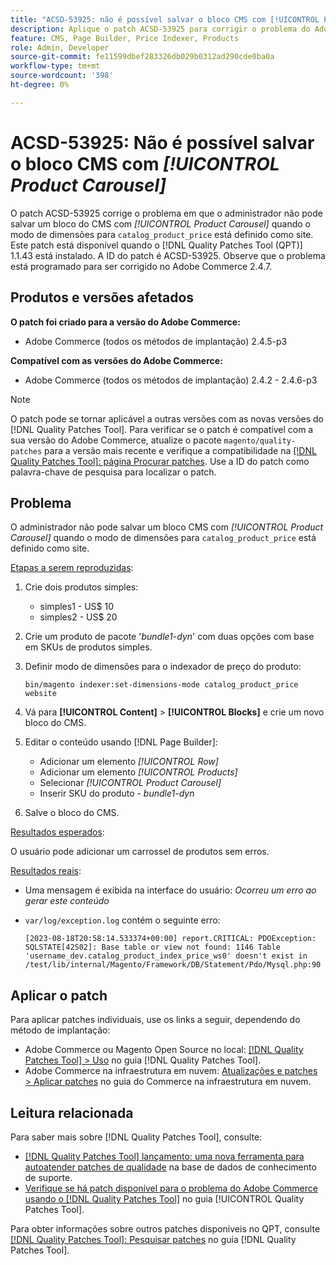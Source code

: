```yaml
---
title: "ACSD-53925: não é possível salvar o bloco CMS com [!UICONTROL Product Carousel]"
description: Aplique o patch ACSD-53925 para corrigir o problema do Adobe Commerce em que o administrador não pode salvar um bloco do CMS com o Carrossel de produtos quando o modo de dimensões para "catalog_product_price" está definido como site.
feature: CMS, Page Builder, Price Indexer, Products
role: Admin, Developer
source-git-commit: fe11599dbef283326db029b0312ad290cde0ba0a
workflow-type: tm+mt
source-wordcount: '398'
ht-degree: 0%

---
```


# ACSD-53925: Não é possível salvar o bloco CMS com *[!UICONTROL Product Carousel]*

O patch ACSD-53925 corrige o problema em que o administrador não pode salvar um bloco do CMS com *[!UICONTROL Product Carousel]* quando o modo de dimensões para `catalog_product_price` está definido como site. Este patch está disponível quando o [!DNL Quality Patches Tool (QPT)] 1.1.43 está instalado. A ID do patch é ACSD-53925. Observe que o problema está programado para ser corrigido no Adobe Commerce 2.4.7.

## Produtos e versões afetados

**O patch foi criado para a versão do Adobe Commerce:**

* Adobe Commerce (todos os métodos de implantação) 2.4.5-p3

**Compatível com as versões do Adobe Commerce:**

* Adobe Commerce (todos os métodos de implantação) 2.4.2 - 2.4.6-p3

>[!NOTE]
>
>O patch pode se tornar aplicável a outras versões com as novas versões do [!DNL Quality Patches Tool]. Para verificar se o patch é compatível com a sua versão do Adobe Commerce, atualize o pacote `magento/quality-patches` para a versão mais recente e verifique a compatibilidade na [[!DNL Quality Patches Tool]: página Procurar patches](https://experienceleague.adobe.com/tools/commerce-quality-patches/index.html). Use a ID do patch como palavra-chave de pesquisa para localizar o patch.

## Problema

O administrador não pode salvar um bloco CMS com *[!UICONTROL Product Carousel]* quando o modo de dimensões para `catalog_product_price` está definido como site.

<u>Etapas a serem reproduzidas</u>:

1. Crie dois produtos simples:
   * simples1 - US$ 10
   * simples2 - US$ 20
1. Crie um produto de pacote &#39;*bundle1-dyn*&#39; com duas opções com base em SKUs de produtos simples.
1. Definir modo de dimensões para o indexador de preço do produto:

   `bin/magento indexer:set-dimensions-mode catalog_product_price website`

1. Vá para **[!UICONTROL Content]** > **[!UICONTROL Blocks]** e crie um novo bloco do CMS.
1. Editar o conteúdo usando [!DNL Page Builder]:
   * Adicionar um elemento *[!UICONTROL Row]*
   * Adicionar um elemento *[!UICONTROL Products]*
   * Selecionar *[!UICONTROL Product Carousel]*
   * Inserir SKU do produto - *bundle1-dyn*
1. Salve o bloco do CMS.

<u>Resultados esperados</u>:

O usuário pode adicionar um carrossel de produtos sem erros.

<u>Resultados reais</u>:

* Uma mensagem é exibida na interface do usuário: *Ocorreu um erro ao gerar este conteúdo*
* `var/log/exception.log` contém o seguinte erro:

  ```
  [2023-08-18T20:58:14.533374+00:00] report.CRITICAL: PDOException: SQLSTATE[42S02]: Base table or view not found: 1146 Table 'username_dev.catalog_product_index_price_ws0' doesn't exist in /test/lib/internal/Magento/Framework/DB/Statement/Pdo/Mysql.php:90
  ```

## Aplicar o patch

Para aplicar patches individuais, use os links a seguir, dependendo do método de implantação:

* Adobe Commerce ou Magento Open Source no local: [[!DNL Quality Patches Tool] > Uso](/help/tools/quality-patches-tool/usage.md) no guia [!DNL Quality Patches Tool].
* Adobe Commerce na infraestrutura em nuvem: [Atualizações e patches > Aplicar patches](https://experienceleague.adobe.com/docs/commerce-cloud-service/user-guide/develop/upgrade/apply-patches.html) no guia do Commerce na infraestrutura em nuvem.

## Leitura relacionada

Para saber mais sobre [!DNL Quality Patches Tool], consulte:

* [[!DNL Quality Patches Tool] lançamento: uma nova ferramenta para autoatender patches de qualidade](https://experienceleague.adobe.com/en/docs/commerce-knowledge-base/kb/announcements/commerce-announcements/magento-quality-patches-released-new-tool-to-self-serve-quality-patches) na base de dados de conhecimento de suporte.
* [Verifique se há patch disponível para o problema do Adobe Commerce usando o  [!DNL Quality Patches Tool]](/help/tools/quality-patches-tool/patches-available-in-qpt/check-patch-for-magento-issue-with-magento-quality-patches.md) no guia [!UICONTROL Quality Patches Tool].


Para obter informações sobre outros patches disponíveis no QPT, consulte [[!DNL Quality Patches Tool]: Pesquisar patches](https://experienceleague.adobe.com/tools/commerce-quality-patches/index.html) no guia [!DNL Quality Patches Tool].
